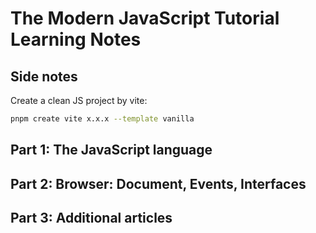 # The Modern JavaScript Tutorial Learning Notes

## Side notes
Create a clean JS project by vite:
```bash
pnpm create vite x.x.x --template vanilla
```

## Part 1: The JavaScript language

## Part 2: Browser: Document, Events, Interfaces

## Part 3: Additional articles